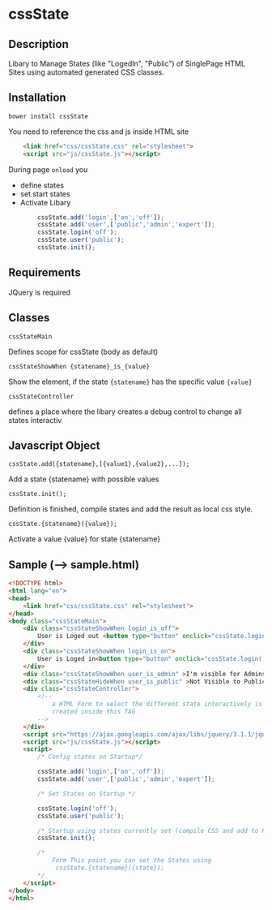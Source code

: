 # cssState


## Description
Libary to Manage States (like "LogedIn", "Public") of SinglePage HTML Sites using automated generated CSS classes.


## Installation

    bower install cssState

You need to reference the css and js inside HTML site
```html
    <link href="css/cssState.css" rel="stylesheet">
    <script src="js/cssState.js"></script>
```
During page `onload` you  
* define states
* set start states
* Activate Libary
```Javascript
        cssState.add('login',['on','off']);
        cssState.add('user',['public','admin','expert']);
        cssState.login('off');
        cssState.user('public');
        cssState.init();
```
## Requirements

JQuery is required

## Classes

    cssStateMain

Defines scope for cssState (body as default)

    cssStateShowWhen {statename}_is_{value}

Show the element, if the state `{statename}`  has the specific  value `{value}`

    cssStateController

defines a place where the libary creates a debug control to change all states interactiv

## Javascript Object

    cssState.add({statename},[{value1},{value2},...]);

Add a state {statename} with possible values 

    cssState.init();

Definition is finished, compile states and add the result as local css style.

    cssState.{statename}({value});

Activate a value {value} for state {statename} 


## Sample (--> sample.html)

```html
<!DOCTYPE html>
<html lang="en">
<head>
    <link href="css/cssState.css" rel="stylesheet">
</head>
<body class="cssStateMain">
    <div class="cssStateShowWhen login_is_off">
        User is Loged out <button type="button" onclick="cssState.login('on')">Login...</button>
    </div>
    <div class="cssStateShowWhen login_is_on">
        User is Loged in<button type="button" onclick="cssState.login('off')">Logout...</button>
    </div>
    <div class="cssStateShowWhen user_is_admin" >I'm visible for Admins</div>
    <div class="cssStateHideWhen user_is_public" >Not Visible to Public</div>
    <div class="cssStateController">
        <!-- 
            a HTML Form to select the different state interactively is
            created inside this TAG
        -->
    </div>
    <script src="https://ajax.googleapis.com/ajax/libs/jquery/3.1.1/jquery.min.js"></script>    
    <script src="js/cssState.js"></script>
    <script>
        /* Config states on Startup*/

        cssState.add('login',['on','off']);
        cssState.add('user',['public','admin','expert']);

        /* Set States on Startup */

        cssState.login('off');
        cssState.user('public');

        /* Startup using states currently set (compile CSS and add to Header Section) */
        cssState.init();

        /* 
            Form This point you can set the States using
             cssState.{statename}({state});
        */
    </script>
</body>
</html>

```


